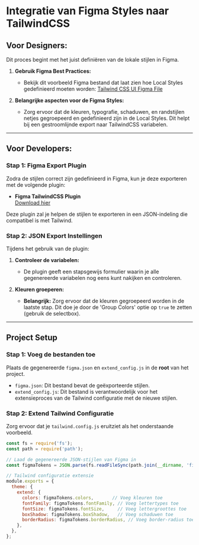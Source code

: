 # Integratie van Figma Styles naar TailwindCSS

## Voor Designers:
Dit proces begint met het juist definiëren van de lokale stijlen in Figma.

1. **Gebruik Figma Best Practices:**
   - Bekijk dit voorbeeld Figma bestand dat laat zien hoe Local Styles gedefinieerd moeten worden: 
     [Tailwind CSS UI Figma File](https://www.figma.com/community/file/768809027799962739)
   
2. **Belangrijke aspecten voor de Figma Styles:**
   - Zorg ervoor dat de kleuren, typografie, schaduwen, en randstijlen netjes gegroepeerd en gedefinieerd zijn in de Local Styles. Dit helpt bij een gestroomlijnde export naar TailwindCSS variabelen.

---

## Voor Developers:

### Stap 1: Figma Export Plugin
Zodra de stijlen correct zijn gedefinieerd in Figma, kun je deze exporteren met de volgende plugin:

- **Figma TailwindCSS Plugin**  
  [Download hier](https://www.figma.com/community/plugin/785619431629077634/figma-tailwindcss)

Deze plugin zal je helpen de stijlen te exporteren in een JSON-indeling die compatibel is met Tailwind.

### Stap 2: JSON Export Instellingen
Tijdens het gebruik van de plugin:
1. **Controleer de variabelen:**
   - De plugin geeft een stapsgewijs formulier waarin je alle gegenereerde variabelen nog eens kunt nakijken en controleren.

2. **Kleuren groeperen:**
   - **Belangrijk:** Zorg ervoor dat de kleuren gegroepeerd worden in de laatste stap. Dit doe je door de 'Group Colors' optie op `true` te zetten (gebruik de selectbox).

---

## Project Setup

### Stap 1: Voeg de bestanden toe
Plaats de gegenereerde `figma.json` en `extend_config.js` in de **root** van het project.

- `figma.json`: Dit bestand bevat de geëxporteerde stijlen.
- `extend_config.js`: Dit bestand is verantwoordelijk voor het extensieproces van de Tailwind configuratie met de nieuwe stijlen.

### Stap 2: Extend Tailwind Configuratie
Zorg ervoor dat je `tailwind.config.js` eruitziet als het onderstaande voorbeeld.

```js
const fs = require('fs');
const path = require('path');

// Laad de gegenereerde JSON-stijlen van Figma in
const figmaTokens = JSON.parse(fs.readFileSync(path.join(__dirname, 'figma.json'), 'utf8'));

// Tailwind configuratie extensie
module.exports = {
  theme: {
    extend: {
      colors: figmaTokens.colors,       // Voeg kleuren toe
      fontFamily: figmaTokens.fontFamily, // Voeg lettertypes toe
      fontSize: figmaTokens.fontSize,     // Voeg lettergroottes toe
      boxShadow: figmaTokens.boxShadow,   // Voeg schaduwen toe
      borderRadius: figmaTokens.borderRadius, // Voeg border-radius toe
    },
  },
};
